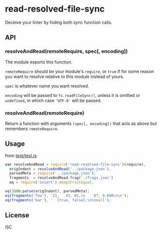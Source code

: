 ﻿
<!--#echo json="package.json" key="name" underline="=" -->
read-resolved-file-sync
=======================
<!--/#echo -->

<!--#echo json="package.json" key="description" -->
Deceive your linter by hiding both sync function calls.
<!--/#echo -->


API
---

### resolveAndRead(remoteRequire, spec[, encoding])

The module exports this function.

`remoteRequire` should be your module's `require`, or `true` if for some
reason you want to resolve relative to this module instead of yours.

`spec` is whatever name you want resolved.

`encoding` will be passed to `fs.readFileSync()`, unless it is omitted
or `undefined`, in which case `'UTF-8'` will be passed.


### resolveAndRead(remoteRequire)

Return a function with arguments `(spec[, encoding])` that acts as above
but remembers `remoteRequire`.





Usage
-----
from [test/test.js](test/test.js):

<!--#include file="test/test.js" start="  //#u" stop="  //#r"
  outdent="  " code="javascript" -->
<!--#verbatim lncnt="11" -->
```javascript
var resolveAndRead = require('read-resolved-file-sync')(require),
  origIndent = resolveAndRead('../package.json'),
  parsedMeta = require('../package.json'),
  fragments  = resolveAndRead.frag('./frags.json')
  eq = require('assert').deepStrictEqual;

eq(JSON.parse(origIndent), parsedMeta);
eq(fragments('foo'), '21,   43, 65,\n    87, 9.000\n\n');
eq(fragments('bar'), '  [true, false],\n\nnull');
```
<!--/include-->



<!--#toc stop="scan" -->


License
-------
<!--#echo json="package.json" key=".license" -->
ISC
<!--/#echo -->

